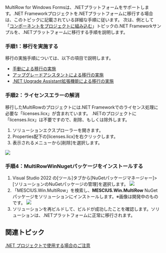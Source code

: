 MultiRow for Windows Formsは、.NETプラットフォームをサポートします。.NET Frameworkプロジェクトを.NETプラットフォームに移行する場合は、このトピックに記載されている詳細な手順に従います。
次は、例として「[コンポーネントをプロジェクトに組み込む](gcdocsite__documentlink?toc-item-id=47b30724-24c9-4f1f-8d6a-5df0c0d3e85d)」トピックの.NET Frameworkサンプルを、.NETプラットフォームに移行する手順を説明します。

### 手順1：移行を実施する

移行の実施手順については、以下の項目で説明します。

* [手動による移行の実施](gcdocsite__documentlink?toc-item-id=8c70a3c9-2a1c-4fca-b647-e9af1e05936c)
* [アップグレードアシスタントによる移行の実施](gcdocsite__documentlink?toc-item-id=3b4a0314-d0ec-4fa5-be0e-a833fc1dd08d)
* [.NET Upgrade Assistant拡張機能による移行の実施](gcdocsite__documentlink?toc-item-id=29ec9d17-3fa2-4656-9219-4b7a5ac6b28a)

### 手順2：ライセンスエラーの解消

移行したMultiRowのプロジェクトには.NET Frameworkでのライセンス処理に必要な「licenses.licx」が含まれています。
.NETのプロジェクトに「licenses.licx」は不要ですので、削除、もしくは除外します。

1. <span style="color: #b8b8b8"> </span>ソリューションエクスプローラーを開きます。
2. Properties配下の[licenses.licx]を右クリックします。
3. 表示されるメニューから[削除]を選択します。

![](/DOCUMENT_SITE_LINK_PREFIX_HERE/document-site-files/images/f148c511-6e98-4b55-9904-150a375d5825/images/welcome/mrlicensesdelete.png?width=456)

### 手順4：MultiRowWinNugetパッケージをインストールする

1. Visual Studio 2022 の[ツール]タブから[NuGetパッケージマネージャー]> [ソリューションのNuGetパッケージの管理]を選択します。
![](/DOCUMENT_SITE_LINK_PREFIX_HERE/document-site-files/images/f148c511-6e98-4b55-9904-150a375d5825/images/welcome/mrnugetselect.png)
2. 「MESCIUS\.Win\.MultiRow」を検索し、**MESCIUS.Win.MultiRow** NuGetパッケージをソリューションにインストールします。※画像は開発中のものです。
![](/DOCUMENT_SITE_LINK_PREFIX_HERE/document-site-files/images/f148c511-6e98-4b55-9904-150a375d5825/images/welcome/mrnugetinstall.png)
3. ソリューションを再ビルドして、ビルドが成功したことを確認します。ソリューションは、\.NETプラットフォームに正常に移行されます。

## 関連トピック

[.NET プロジェクトで使用する場合のご注意](gcdocsite__documentlink?toc-item-id=a1b5d623-6531-49d0-b5e8-4711707e58e8)